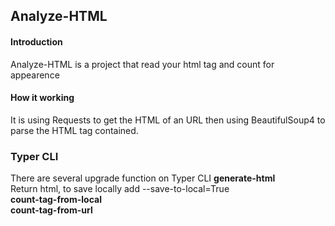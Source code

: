 ## Analyze-HTML
#### Introduction
Analyze-HTML is a project that read your html tag and count for appearence
#### How it working
 It is using Requests to get the HTML of an URL then using BeautifulSoup4 to parse the HTML tag contained.

### Typer CLI
There are several upgrade function on Typer CLI
**generate-html**  
Return html, to save locally add --save-to-local=True  
**count-tag-from-local**  
**count-tag-from-url**  
